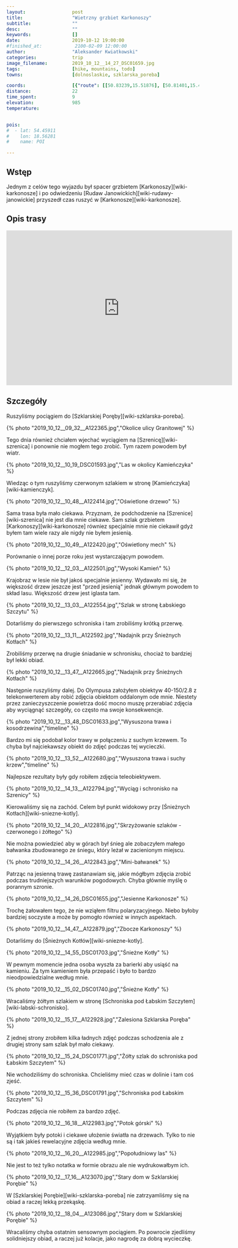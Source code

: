 ```yaml
---
layout:                 post
title:                  "Wietrzny grzbiet Karkonoszy"
subtitle:               ""
desc:                   ""
keywords:               []
date:                   2019-10-12 19:00:00
#finished_at:            2100-02-09 12:00:00
author:                 "Aleksander Kwiatkowski"
categories:             trip
image_filename:         2019_10_12__14_27_DSC01659.jpg
tags:                   [hike, mountains, todo]
towns:                  [dolnoslaskie, szklarska_poreba]

coords:                 [{"route": [[50.83239,15.51876], [50.81401,15.49619], [50.79362,15.50091], [50.77940,15.52417], [50.77896,15.55670], [50.78499,15.53558], [50.78890,15.53696], [50.79172,15.52606], [50.81027,15.53103], [50.83266,15.51842]], "type": "hike"}]
distance:               22
time_spent:             9
elevation:              985
temperature:            


pois:
#  - lat: 54.45911
#    lon: 18.56281
#    name: POI

---
```



## Wstęp

Jednym z celów tego wyjazdu był spacer grzbietem [Karkonoszy][wiki-karkonosze]
i po odwiedzeniu [Rudaw Janowickich][wiki-rudawy-janowickie]
przyszedł czas ruszyć w [Karkonosze][wiki-karkonosze].

## Opis trasy

<iframe height='405' width='590' frameborder='0' allowtransparency='true' scrolling='no' src='https://www.strava.com/activities/2790204928/embed/fb859581261119333ffe03c4e625c3d5705f7980'></iframe>

## Szczegóły

Ruszyliśmy pociągiem do [Szklarskiej Poręby][wiki-szklarska-poreba].

{% photo "2019_10_12__09_32__A122365.jpg","Okolice ulicy Granitowej" %}

Tego dnia również chciałem wjechać wyciągiem na [Szrenicę][wiki-szrenica]
i ponownie nie mogłem tego zrobić. Tym razem powodem był wiatr.

{% photo "2019_10_12__10_19_DSC01593.jpg","Las w okolicy Kamieńczyka" %}

Wiedząc o tym ruszyliśmy czerwonym szlakiem w stronę [Kamieńczyka][wiki-kamienczyk].

{% photo "2019_10_12__10_48__A122414.jpg","Oświetlone drzewo" %}

Sama trasa była mało ciekawa. Przyznam, że podchodzenie na [Szrenice][wiki-szrenica]
nie jest dla mnie ciekawe. Sam szlak grzbietem [Karkonoszy][wiki-karkonosze]
równiez specjalnie mnie nie ciekawił gdyż byłem tam wiele razy ale nigdy nie byłem
jesienią.

{% photo "2019_10_12__10_49__A122420.jpg","Oświetlony mech" %}

Porównanie o innej porze roku jest wystarczającym powodem.

{% photo "2019_10_12__12_03__A122501.jpg","Wysoki Kamień" %}

Krajobraz w lesie nie był jakoś specjalnie jesienny. Wydawało mi się, że większość
drzew jeszcze jest "przed jesienią" jednak głównym powodem to skład lasu.
Większość drzew jest iglasta tam.

{% photo "2019_10_12__13_03__A122554.jpg","Szlak w stronę Łabskiego Szczytu" %}

Dotarliśmy do pierwszego schroniska i tam zrobiliśmy krótką przerwę.

{% photo "2019_10_12__13_11__A122592.jpg","Nadajnik przy Śnieżnych Kotłach" %}

Zrobiliśmy przerwę na drugie śniadanie w schronisku, chociaż to bardziej
był lekki obiad.

{% photo "2019_10_12__13_47__A122665.jpg","Nadajnik przy Śnieżnych Kotłach" %}

Następnie ruszyliśmy dalej. Do Olympusa założyłem obiektyw 40-150/2.8 z
telekonwerterem aby robić zdjęcia obiektom oddalonym ode mnie.
Niestety przez zanieczyszczenie powietrza dość mocno muszę przerabiać
zdjęcia aby wyciągnąć szczegóły, co często ma swoje konsekwencje.

{% photo "2019_10_12__13_48_DSC01633.jpg","Wysuszona trawa i kosodrzewina","timeline" %}

Bardzo mi się podobał kolor trawy w połączeniu z suchym krzewem.
To chyba był najciekawszy obiekt do zdjęć podczas tej wycieczki.

{% photo "2019_10_12__13_52__A122680.jpg","Wysuszona trawa i suchy krzew","timeline" %}

Najlepsze rezultaty były gdy robiłem zdjęcia teleobiektywem.

{% photo "2019_10_12__14_13__A122794.jpg","Wyciąg i schronisko na Szrenicy" %}

Kierowaliśmy się na zachód. Celem był punkt widokowy przy
[Śnieżnych Kotłach][wiki-sniezne-kotly].

{% photo "2019_10_12__14_20__A122816.jpg","Skrzyżowanie szlaków - czerwonego i żółtego" %}

Nie można powiedzieć aby w górach był śnieg ale zobaczyłem małego bałwanka
zbudowanego ze śniegu, który leżał w zacienionym miejscu.

{% photo "2019_10_12__14_26__A122843.jpg","Mini-bałwanek" %}

Patrząc na jesienną trawę zastanawiam się, jakie mógłbym zdjęcia zrobić
podczas trudniejszych warunków pogodowych. Chyba głównie myślę o porannym
szronie.

{% photo "2019_10_12__14_26_DSC01655.jpg","Jesienne Karkonosze" %}

Trochę żałowałem tego, że nie wziąłem filtru polaryzacyjnego.
Niebo byłoby bardziej soczyste a może by pomogło również w innych
aspektach.

{% photo "2019_10_12__14_47__A122879.jpg","Zbocze Karkonoszy" %}

Dotarliśmy do [Śnieżnych Kotłów][wiki-sniezne-kotly].

{% photo "2019_10_12__14_55_DSC01703.jpg","Śnieżne Kotły" %}

W pewnym momencie jedna osoba wyszła za barierki aby usiąść na kamieniu.
Za tym kamieniem była przepaść i było to bardzo nieodpowiedzialne
według mnie.

{% photo "2019_10_12__15_02_DSC01740.jpg","Śnieżne Kotły" %}

Wracaliśmy żółtym szlakiem w stronę
[Schroniska pod Łabskim Szczytem][wiki-labski-schronisko].

{% photo "2019_10_12__15_17__A122928.jpg","Zalesiona Szklarska Poręba" %}

Z jednej strony zrobiłem kilka ładnych zdjęć podczas schodzenia
ale z drugiej strony sam szlak był mało ciekawy.

{% photo "2019_10_12__15_24_DSC01771.jpg","Żółty szlak do schroniska pod Łabskim Szczytem" %}

Nie wchodziliśmy do schroniska. Chcieliśmy mieć czas w dolinie i tam coś zjeść.

{% photo "2019_10_12__15_36_DSC01791.jpg","Schroniska pod Łabskim Szczytem" %}

Podczas zdjęcia nie robiłem za bardzo zdjęć.

{% photo "2019_10_12__16_18__A122983.jpg","Potok górski" %}

Wyjątkiem były potoki i ciekawe ułożenie światła na drzewach. Tylko to nie są
i tak jakieś rewelacyjne zdjęcia według mnie.

{% photo "2019_10_12__16_20__A122985.jpg","Popołudniowy las" %}

Nie jest to też tylko notatka w formie obrazu ale nie wydrukowałbym ich.

{% photo "2019_10_12__17_16__A123070.jpg","Stary dom w Szklarskiej Porębie" %}

W [Szklarskiej Porębie][wiki-szklarska-poreba] nie zatrzyamliśmy się na
obiad a raczej lekką przekąskę.

{% photo "2019_10_12__18_04__A123086.jpg","Stary dom w Szklarskiej Porębie" %}

Wracaliśmy chyba ostatnim sensownym pociągiem. Po powrocie zjedliśmy solidniejszy
obiad, a raczej już kolacje, jako nagrodę za dobrą wycieczkę.

